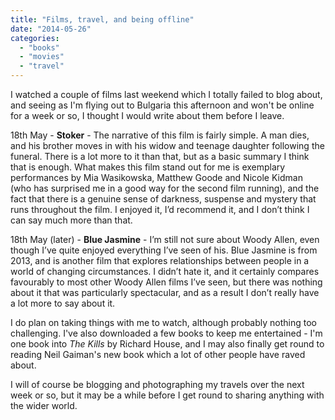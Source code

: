 ```yaml
---
title: "Films, travel, and being offline"
date: "2014-05-26"
categories: 
  - "books"
  - "movies"
  - "travel"
---
```


I watched a couple of films last weekend which I totally failed to blog about, and seeing as I'm flying out to Bulgaria this afternoon and won't be online for a week or so, I thought I would write about them before I leave.

18th May - **Stoker** - The narrative of this film is fairly simple. A man dies, and his brother moves in with his widow and teenage daughter following the funeral. There is a lot more to it than that, but as a basic summary I think that is enough. What makes this film stand out for me is exemplary performances by Mia Wasikowska, Matthew Goode and Nicole Kidman (who has surprised me in a good way for the second film running), and the fact that there is a genuine sense of darkness, suspense and mystery that runs throughout the film. I enjoyed it, I’d recommend it, and I don’t think I can say much more than that.

18th May (later) - **Blue Jasmine** - I’m still not sure about Woody Allen, even though I’ve quite enjoyed everything I’ve seen of his. Blue Jasmine is from 2013, and is another film that explores relationships between people in a world of changing circumstances. I didn’t hate it, and it certainly compares favourably to most other Woody Allen films I’ve seen, but there was nothing about it that was particularly spectacular, and as a result I don’t really have a lot more to say about it.

I do plan on taking things with me to watch, although probably nothing too challenging. I've also downloaded a few books to keep me entertained - I'm one book into _The Kills_ by Richard House, and I may also finally get round to reading Neil Gaiman's new book which a lot of other people have raved about.

I will of course be blogging and photographing my travels over the next week or so, but it may be a while before I get round to sharing anything with the wider world.
